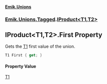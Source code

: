 #### [Emik.Unions](index.md 'index')
### [Emik.Unions.Tagged](Emik.Unions.Tagged.md 'Emik.Unions.Tagged').[IProduct&lt;T1,T2&gt;](IProduct_T1,T2_.md 'Emik.Unions.Tagged.IProduct<T1,T2>')

## IProduct<T1,T2>.First Property

Gets the [T1](IProduct_T1,T2_.md#Emik.Unions.Tagged.IProduct_T1,T2_.T1 'Emik.Unions.Tagged.IProduct<T1,T2>.T1') first value of the union.

```csharp
T1 First { get; }
```

#### Property Value
[T1](IProduct_T1,T2_.md#Emik.Unions.Tagged.IProduct_T1,T2_.T1 'Emik.Unions.Tagged.IProduct<T1,T2>.T1')